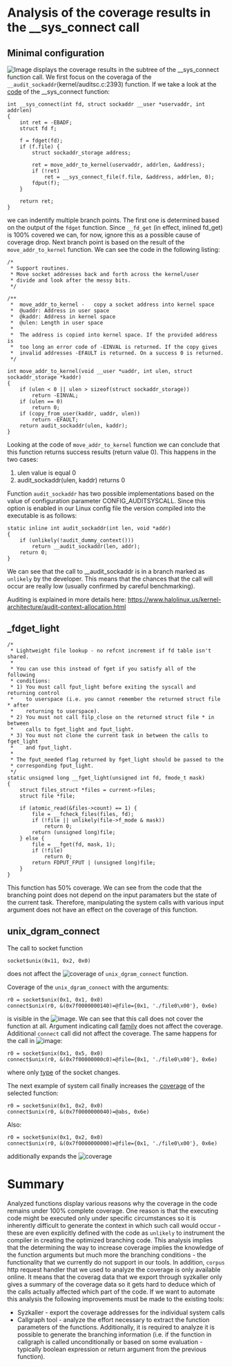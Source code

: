 # Analysis of the coverage results in the __sys_connect call

## Minimal configuration

![Image](img/__sys_connect_cov.png) displays the coverage results in the subtree of the __sys_connect function call. We first focus on the coveraga of the `__audit_sockaddr`(kernel/auditsc.c:2393) function. If we take a look at the [code](https://elixir.bootlin.com/linux/v5.9/source/net/socket.c#L1858) of the __sys_connect function:
```
int __sys_connect(int fd, struct sockaddr __user *uservaddr, int addrlen)
{
	int ret = -EBADF;
	struct fd f;

	f = fdget(fd);
	if (f.file) {
		struct sockaddr_storage address;

		ret = move_addr_to_kernel(uservaddr, addrlen, &address);
		if (!ret)
			ret = __sys_connect_file(f.file, &address, addrlen, 0);
		fdput(f);
	}

	return ret;
}
```
we can indentify multiple branch points. The first one is determined based on the output of the `fdget` function. Since `__fd_get` (in effect, inlined fd_get) is 100% covered we can, for now, ignore this as a possible cause of coverage drop. Next branch point is based on the result of the `move_addr_to_kernel` function. We can see the code in the following listing:
```
/*
 * Support routines.
 * Move socket addresses back and forth across the kernel/user
 * divide and look after the messy bits.
 */

/**
 *	move_addr_to_kernel	-	copy a socket address into kernel space
 *	@uaddr: Address in user space
 *	@kaddr: Address in kernel space
 *	@ulen: Length in user space
 *
 *	The address is copied into kernel space. If the provided address is
 *	too long an error code of -EINVAL is returned. If the copy gives
 *	invalid addresses -EFAULT is returned. On a success 0 is returned.
 */

int move_addr_to_kernel(void __user *uaddr, int ulen, struct sockaddr_storage *kaddr)
{
	if (ulen < 0 || ulen > sizeof(struct sockaddr_storage))
		return -EINVAL;
	if (ulen == 0)
		return 0;
	if (copy_from_user(kaddr, uaddr, ulen))
		return -EFAULT;
	return audit_sockaddr(ulen, kaddr);
}
```
Looking at the code of `move_addr_to_kernel` function we can conclude that this function returns success results (return value 0). This happens in the two cases:
1. ulen value is equal 0
2. audit_sockaddr(ulen, kaddr) returns 0

Function `audit_sockaddr` has two possible implementations based on the value of configuration parameter CONFIG_AUDITSYSCALL. Since this option is enabled in our Linux config file the version compiled into the executable is as follows:
```
static inline int audit_sockaddr(int len, void *addr)
{
	if (unlikely(!audit_dummy_context()))
		return __audit_sockaddr(len, addr);
	return 0;
}
```
We can see that the call to __audit_sockaddr is in a branch marked as `unlikely` by the developer. This means that the chances that the call will occur are really low (usually confirmed by careful benchmarking). 

Auditing is explained in more details here: https://www.halolinux.us/kernel-architecture/audit-context-allocation.html

## _fdget_light
```
/*
 * Lightweight file lookup - no refcnt increment if fd table isn't shared.
 *
 * You can use this instead of fget if you satisfy all of the following
 * conditions:
 * 1) You must call fput_light before exiting the syscall and returning control
 *    to userspace (i.e. you cannot remember the returned struct file * after
 *    returning to userspace).
 * 2) You must not call filp_close on the returned struct file * in between
 *    calls to fget_light and fput_light.
 * 3) You must not clone the current task in between the calls to fget_light
 *    and fput_light.
 *
 * The fput_needed flag returned by fget_light should be passed to the
 * corresponding fput_light.
 */
static unsigned long __fget_light(unsigned int fd, fmode_t mask)
{
	struct files_struct *files = current->files;
	struct file *file;

	if (atomic_read(&files->count) == 1) {
		file = __fcheck_files(files, fd);
		if (!file || unlikely(file->f_mode & mask))
			return 0;
		return (unsigned long)file;
	} else {
		file = __fget(fd, mask, 1);
		if (!file)
			return 0;
		return FDPUT_FPUT | (unsigned long)file;
	}
}
```

This function has 50% coverage. We can see from the code that the branching point does not depend on the input paramaters but the state of the current task. Therefore, manipulating the system calls with various input argument does not have an effect on the coverage of this function.

## unix_dgram_connect
The call to socket function
```
socket$unix(0x11, 0x2, 0x0)
```
does not affect the ![coverage](img/unix_dgram_connect_573.png) of `unix_dgram_connect` function.

Coverage of the `unix_dgram_connect` with the arguments:
```
r0 = socket$unix(0x1, 0x1, 0x0)
connect$unix(r0, &(0x7f0000000140)=@file={0x1, './file0\x00'}, 0x6e)
```
is visible in the ![image](img/unix_dgram_connect_717.png). We can see that this call does not cover the function at all. Argument indicating call [family](https://elixir.bootlin.com/linux/v5.9/source/arch/mips/include/asm/socket.h#L42) does not affect the coverage. Additional `connect` call did not affect the coverage.
 The same happens for the call in ![image](img/unix_dgram_connect_708.png):
```
r0 = socket$unix(0x1, 0x5, 0x0)
connect$unix(r0, &(0x7f00000000c0)=@file={0x1, './file0\x00'}, 0x6e)
```
where only [type](https://elixir.bootlin.com/linux/v5.9/source/arch/mips/include/asm/socket.h#L42) of the socket changes.

The next example of system call finally increases the [coverage](img/unix_dgram_connect_535.png) of the selected function:
```
r0 = socket$unix(0x1, 0x2, 0x0)
connect$unix(r0, &(0x7f0000000040)=@abs, 0x6e)
```
Also:
```
r0 = socket$unix(0x1, 0x2, 0x0)
connect$unix(r0, &(0x7f0000000000)=@file={0x1, './file0\x00'}, 0x6e)
```
additionally expands the ![coverage](img/unix_dgram_connect_531.png)

# Summary
Analyzed functions display various reasons why the coverage in the code remains under 100% complete coverage. One reason is that the executing code might be executed only under specific circumstances so it is inherently difficult to generate the context in which such call would occur - these are even explicitly defined with the code as `unlikely` to instrument the compiler in creating the optimized branching code.
This analysis implies that the determining the way to increase coverage implies the knowledge of the function arguments but much more the branching conditions - the functionality that we currently do not support in our tools. In addition, `corpus` http request handler that we used to analyze the coverage is only available online. It means that the coverag data that we export through syzkaller only gives a summary of the coverage data so it gets hard to deduce which of the calls actually affected which part of the code. If we want to automate this analysis the following improvements must be made to the existing tools:

* Syzkaller - export the coverage addresses for the individual system calls
* Callgraph tool - analyze the effort necessary to extract the function parameters of the functions. Additionally, it is required to analyze it is possible to generate the branching information (i.e. if the function in callgraph is called unconditionally or based on some evaluation - typically boolean expression or return argument from the previous function).